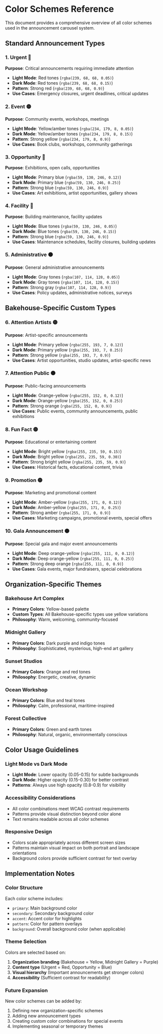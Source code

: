 # Color Schemes Reference

This document provides a comprehensive overview of all color schemes used in the announcement carousel system.

## Standard Announcement Types

### 1. **Urgent** 🔴
**Purpose**: Critical announcements requiring immediate attention
- **Light Mode**: Red tones (`rgba(239, 68, 68, 0.05)`)
- **Dark Mode**: Red tones (`rgba(239, 68, 68, 0.15)`)
- **Pattern**: Strong red (`rgba(239, 68, 68, 0.9)`)
- **Use Cases**: Emergency closures, urgent deadlines, critical updates

### 2. **Event** 🟡
**Purpose**: Community events, workshops, meetings
- **Light Mode**: Yellow/amber tones (`rgba(234, 179, 8, 0.05)`)
- **Dark Mode**: Yellow/amber tones (`rgba(234, 179, 8, 0.15)`)
- **Pattern**: Strong yellow (`rgba(234, 179, 8, 0.9)`)
- **Use Cases**: Book clubs, workshops, community gatherings

### 3. **Opportunity** 🔵
**Purpose**: Exhibitions, open calls, opportunities
- **Light Mode**: Primary blue (`rgba(59, 130, 246, 0.12)`)
- **Dark Mode**: Primary blue (`rgba(59, 130, 246, 0.25)`)
- **Pattern**: Strong blue (`rgba(59, 130, 246, 0.9)`)
- **Use Cases**: Art exhibitions, artist opportunities, gallery shows

### 4. **Facility** 🔵
**Purpose**: Building maintenance, facility updates
- **Light Mode**: Blue tones (`rgba(59, 130, 246, 0.05)`)
- **Dark Mode**: Blue tones (`rgba(59, 130, 246, 0.15)`)
- **Pattern**: Strong blue (`rgba(59, 130, 246, 0.9)`)
- **Use Cases**: Maintenance schedules, facility closures, building updates

### 5. **Administrative** ⚫
**Purpose**: General administrative announcements
- **Light Mode**: Gray tones (`rgba(107, 114, 128, 0.05)`)
- **Dark Mode**: Gray tones (`rgba(107, 114, 128, 0.15)`)
- **Pattern**: Strong gray (`rgba(107, 114, 128, 0.9)`)
- **Use Cases**: Policy updates, administrative notices, surveys

## Bakehouse-Specific Custom Types

### 6. **Attention Artists** 🟡
**Purpose**: Artist-specific announcements
- **Light Mode**: Primary yellow (`rgba(255, 193, 7, 0.12)`)
- **Dark Mode**: Primary yellow (`rgba(255, 193, 7, 0.25)`)
- **Pattern**: Strong yellow (`rgba(255, 193, 7, 0.9)`)
- **Use Cases**: Artist opportunities, studio updates, artist-specific news

### 7. **Attention Public** 🟠
**Purpose**: Public-facing announcements
- **Light Mode**: Orange-yellow (`rgba(255, 152, 0, 0.12)`)
- **Dark Mode**: Orange-yellow (`rgba(255, 152, 0, 0.25)`)
- **Pattern**: Strong orange (`rgba(255, 152, 0, 0.9)`)
- **Use Cases**: Public events, community announcements, public exhibitions

### 8. **Fun Fact** 🟡
**Purpose**: Educational or entertaining content
- **Light Mode**: Bright yellow (`rgba(255, 235, 59, 0.15)`)
- **Dark Mode**: Bright yellow (`rgba(255, 235, 59, 0.30)`)
- **Pattern**: Strong bright yellow (`rgba(255, 235, 59, 0.9)`)
- **Use Cases**: Historical facts, educational content, trivia

### 9. **Promotion** 🟡
**Purpose**: Marketing and promotional content
- **Light Mode**: Amber-yellow (`rgba(255, 171, 0, 0.12)`)
- **Dark Mode**: Amber-yellow (`rgba(255, 171, 0, 0.25)`)
- **Pattern**: Strong amber (`rgba(255, 171, 0, 0.9)`)
- **Use Cases**: Marketing campaigns, promotional events, special offers

### 10. **Gala Announcement** 🟠
**Purpose**: Special gala and major event announcements
- **Light Mode**: Deep orange-yellow (`rgba(255, 111, 0, 0.12)`)
- **Dark Mode**: Deep orange-yellow (`rgba(255, 111, 0, 0.25)`)
- **Pattern**: Strong deep orange (`rgba(255, 111, 0, 0.9)`)
- **Use Cases**: Gala events, major fundraisers, special celebrations

## Organization-Specific Themes

### Bakehouse Art Complex
- **Primary Colors**: Yellow-based palette
- **Custom Types**: All Bakehouse-specific types use yellow variations
- **Philosophy**: Warm, welcoming, community-focused

### Midnight Gallery
- **Primary Colors**: Dark purple and indigo tones
- **Philosophy**: Sophisticated, mysterious, high-end art gallery

### Sunset Studios
- **Primary Colors**: Orange and red tones
- **Philosophy**: Energetic, creative, dynamic

### Ocean Workshop
- **Primary Colors**: Blue and teal tones
- **Philosophy**: Calm, professional, maritime-inspired

### Forest Collective
- **Primary Colors**: Green and earth tones
- **Philosophy**: Natural, organic, environmentally conscious

## Color Usage Guidelines

### Light Mode vs Dark Mode
- **Light Mode**: Lower opacity (0.05-0.15) for subtle backgrounds
- **Dark Mode**: Higher opacity (0.15-0.30) for better contrast
- **Patterns**: Always use high opacity (0.8-0.9) for visibility

### Accessibility Considerations
- All color combinations meet WCAG contrast requirements
- Patterns provide visual distinction beyond color alone
- Text remains readable across all color schemes

### Responsive Design
- Colors scale appropriately across different screen sizes
- Patterns maintain visual impact on both portrait and landscape orientations
- Background colors provide sufficient contrast for text overlay

## Implementation Notes

### Color Structure
Each color scheme includes:
- `primary`: Main background color
- `secondary`: Secondary background color
- `accent`: Accent color for highlights
- `pattern`: Color for pattern overlays
- `background`: Overall background color (when applicable)

### Theme Selection
Colors are selected based on:
1. **Organization branding** (Bakehouse = Yellow, Midnight Gallery = Purple)
2. **Content type** (Urgent = Red, Opportunity = Blue)
3. **Visual hierarchy** (Important announcements get stronger colors)
4. **Accessibility** (Sufficient contrast for readability)

### Future Expansion
New color schemes can be added by:
1. Defining new organization-specific schemes
2. Adding new announcement types
3. Creating custom color combinations for special events
4. Implementing seasonal or temporary themes
